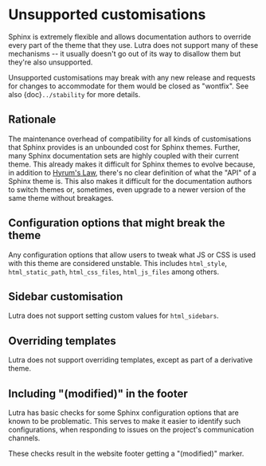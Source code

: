 <!--
 ~ Copyright (c) 2021 Pradyun Gedam
 ~ Licensed under Creative Commons Attribution-ShareAlike 4.0 International License
 ~ SPDX-License-Identifier: CC-BY-SA-4.0
 -->

# Unsupported customisations

Sphinx is extremely flexible and allows documentation authors to override every part of the theme that they use. Lutra does not support many of these mechanisms -- it usually doesn't go out of its way to disallow them but they're also unsupported.

Unsupported customisations may break with any new release and requests for changes to accommodate for them would be closed as "wontfix". See also {doc}`../stability` for more details.

## Rationale

The maintenance overhead of compatibility for all kinds of customisations that Sphinx provides is an unbounded cost for Sphinx themes. Further, many Sphinx documentation sets are highly coupled with their current theme. This already makes it difficult for Sphinx themes to evolve because, in addition to [Hyrum's Law], there's no clear definition of what the "API" of a Sphinx theme is. This also makes it difficult for the documentation authors to switch themes or, sometimes, even upgrade to a newer version of the same theme without breakages.

## Configuration options that might break the theme

Any configuration options that allow users to tweak what JS or CSS is used with this theme are considered unstable. This includes `html_style`, `html_static_path`, `html_css_files`, `html_js_files` among others.

## Sidebar customisation

Lutra does not support setting custom values for `html_sidebars`.

## Overriding templates

Lutra does not support overriding templates, except as part of a derivative theme.

## Including "(modified)" in the footer

Lutra has basic checks for some Sphinx configuration options that are known to be problematic. This serves to make it easier to identify such configurations, when responding to issues on the project's communication channels.

These checks result in the website footer getting a "(modified)" marker.

[hyrum's law]: https://www.hyrumslaw.com/

[^1]: Quoted because [even that is not a promise](https://github.com/pradyunsg/lutra/blob/main/LICENSE#L13-L19).
